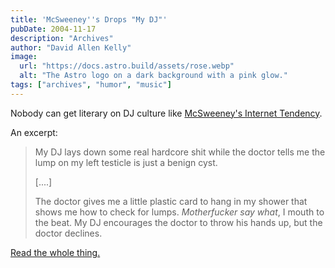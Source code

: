 ```yaml
---
title: 'McSweeney''s Drops "My DJ"'
pubDate: 2004-11-17
description: "Archives"
author: "David Allen Kelly"
image:
  url: "https://docs.astro.build/assets/rose.webp"
  alt: "The Astro logo on a dark background with a pink glow."
tags: ["archives", "humor", "music"]
---
```


Nobody can get literary on DJ culture like [McSweeney's Internet Tendency](http://www.mcsweeneys.net/2004/1/12bieber.html "McSweeney's Internet Tendency: My DJ.").

An excerpt:

> My DJ lays down some real hardcore shit while the doctor tells me the lump on my left testicle is just a benign cyst.
>
> \[....\]
>
> The doctor gives me a little plastic card to hang in my shower that shows me how to check for lumps. _Motherfucker say what_, I mouth to the beat. My DJ encourages the doctor to throw his hands up, but the doctor declines.

[Read the whole thing.](http://www.mcsweeneys.net/2004/1/12bieber.html)
